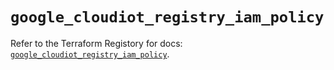 # `google_cloudiot_registry_iam_policy`

Refer to the Terraform Registory for docs: [`google_cloudiot_registry_iam_policy`](https://registry.terraform.io/providers/hashicorp/google/4.65.0/docs/resources/cloudiot_registry_iam_policy).
